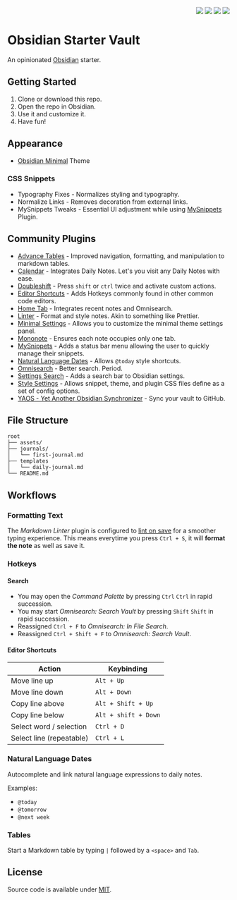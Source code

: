 <p align="right">
	<img src="https://img.shields.io/github/languages/code-size/semanticdata/obsidian-test-vault" />
	<img src="https://img.shields.io/github/repo-size/semanticdata/obsidian-test-vault" />
	<img src="https://img.shields.io/github/commit-activity/t/semanticdata/obsidian-test-vault" />
	<img src="https://img.shields.io/github/last-commit/semanticdata/obsidian-test-vault" />
</p>

# Obsidian Starter Vault

An opinionated [Obsidian](https://obsidian.md/) starter.

## Getting Started

1. Clone or download this repo.
2. Open the repo in Obsidian.
3. Use it and customize it.
4. Have fun!

## Appearance

* [Obsidian Minimal](https://github.com/kepano/obsidian-minimal) Theme

### CSS Snippets

* Typography Fixes - Normalizes styling and typography.
* Normalize Links - Removes decoration from external links.
* MySnippets Tweaks - Essential UI adjustment while using [MySnippets](https://github.com/chetachiezikeuzor/MySnippets-Plugin) Plugin.

## Community Plugins

* [Advance Tables](https://github.com/tgrosinger/advanced-tables-obsidian) - Improved navigation, formatting, and manipulation to markdown tables.
* [Calendar](https://github.com/liamcain/obsidian-calendar-plugin) - Integrates Daily Notes. Let's you visit any Daily Notes with ease.
* [Doubleshift](https://github.com/Qwyntex/doubleshift) - Press `shift` or `ctrl` twice and activate custom actions.
* [Editor Shortcuts](https://github.com/timhor/obsidian-editor-shortcuts) - Adds Hotkeys commonly found in other common code editors.
* [Home Tab](https://github.com/olrenso/obsidian-home-tab) - Integrates recent notes and Omnisearch.
* [Linter](https://github.com/platers/obsidian-linter) - Format and style notes. Akin to something like Prettier.
* [Minimal Settings](https://github.com/kepano/obsidian-minimal-settings) - Allows you to customize the minimal theme settings panel.
* [Mononote](https://github.com/czottmann/obsidian-mononote) - Ensures each note occupies only one tab.
* [MySnippets](https://github.com/chetachiezikeuzor/MySnippets-Plugin) - Adds a status bar menu allowing the user to quickly manage their snippets.
* [Natural Language Dates](https://github.com/argenos/nldates-obsidian) - Allows `@today` style shortcuts.
* [Omnisearch](https://github.com/scambier/obsidian-omnisearch) - Better search. Period.
* [Settings Search](https://github.com/javalent/settings-search) - Adds a search bar to Obsidian settings.
* [Style Settings](https://github.com/mgmeyers/obsidian-style-settings) - Allows snippet, theme, and plugin CSS files define as a set of config options.
* [YAOS - Yet Another Obsidian Synchronizer](https://github.com/mahyarmirrashed/yaos) - Sync your vault to GitHub.

## File Structure

```
root
├── assets/
├── journals/
│   └── first-journal.md
├── templates
│   └── daily-journal.md
└── README.md
```

## Workflows

### Formatting Text

The _Markdown Linter_ plugin is configured to <ins>lint on save</ins> for a smoother typing experience. This means everytime you press `Ctrl + S`, it will **format the note** as well as save it.

### Hotkeys

#### Search

- You may open the _Command Palette_ by pressing `Ctrl` `Ctrl` in rapid succession.
- You may start _Omnisearch: Search Vault_ by pressing `Shift` `Shift` in rapid succession.
- Reassigned `Ctrl + F` to _Omnisearch: In File Search_.
- Reassigned `Ctrl + Shift + F` to _Omnisearch: Search Vault_.

#### Editor Shortcuts

| Action                   | Keybinding           |
| ------------------------ | -------------------- |
| Move line up             | `Alt + Up`           |
| Move line down           | `Alt + Down`         |
| Copy line above          | `Alt + Shift + Up`   |
| Copy line below          | `Alt + shift + Down` |
| Select word / selection  | `Ctrl + D`           |
| Select line (repeatable) | `Ctrl + L`           | 

### Natural Language Dates

Autocomplete and link natural language expressions to daily notes.

Examples:
- `@today`
- `@tomorrow`
- `@next week`

### Tables

Start a Markdown table by typing `|` followed by a `<space>` and `Tab`.

## License

Source code is available under [MIT](LICENSE).
